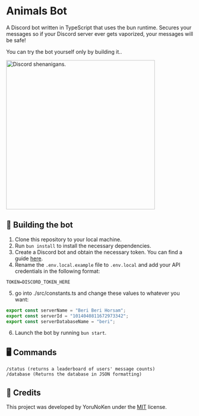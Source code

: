 # Animals Bot

A Discord bot written in TypeScript that uses the bun runtime. Secures your messages so if your Discord server ever gets vaporized, your messages will be safe!

You can try the bot yourself only by building it..

<img src="https://cdn.discordapp.com/attachments/1160634087434895461/1160709272066334750/4HanXRQ.png?ex=6535a5bf&is=652330bf&hm=6e003f88ac723015206058fc2451bf6a5ca648707d5d991c6d3a88ce2b0f7563&" alt="Discord shenanigans." width="400"/>

## 🚀 Building the bot

1. Clone this repository to your local machine.
2. Run `bun install` to install the necessary dependencies.
3. Create a Discord bot and obtain the necessary token. You can find a guide [here](https://discord.com/build/app-developers).
4. Rename the `.env.local.example` file to `.env.local` and add your API credentials in the following format:

```env
TOKEN=DISCORD_TOKEN_HERE
```
5. go into ./src/constants.ts and change these values to whatever you want:

```ts
export const serverName = "Beri Beri Horsam";
export const serverId = "1014040811672973342";
export const serverDatabaseName = "beri";
```

6. Launch the bot by running `bun start`.

## 🖥️ Commands 

```
/status (returns a leaderboard of users' message counts)
/database (Returns the database in JSON formatting)
```

## 🙌 Credits

This project was developed by YoruNoKen under the [MIT](https://choosealicense.com/licenses/mit/) license.